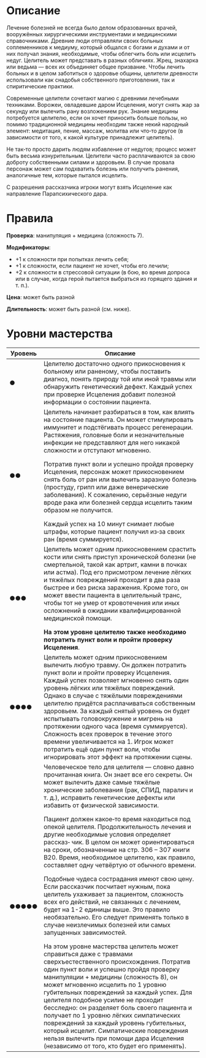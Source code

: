 # Описание

Лечение болезней не всегда было делом образованных врачей, вооружённых хирургическими инструментами и медицинскими справочниками. Древние люди отправляли своих больных соплеменников к медиуму, который общался с богами и духами и от них получал знания, необходимые, чтобы облегчить боль или исцелить недуг. Целитель может представать в разных обличиях. Жрец, знахарка или ведьма — всех их объединяет общее призвание. Чтобы лечить больных и в целом заботиться о здоровье общины, целители древности использовали как снадобья собственного приготовления, так и спиритические практики.

Современные целители сочетают магию с древними лечебными техниками. Ворожеи, овладевшие даром Исцеления, могут снять жар за секунду или вылечить рану возложением рук. Знание медицины потребуется целителю, если он хочет приносить больше пользы, но помимо традиционной медицины необходим также некий народный элемент: медитация, пение, массаж, молитва или что‐то другое (в зависимости от того, к какой культуре принадлежит целитель).

Не так‐то просто дарить людям избавление от недугов; процесс может быть весьма изнурительным. Целители часто расплачиваются за свою доброту собственными силами и здоровьем. В случае провала персонаж может сам подхватить болезнь или получить ранения, аналогичные тем, которые пытался исцелить.

С разрешения рассказчика игроки могут взять Исцеление как направление Парапсихического дара.

# Правила

**Проверка**: манипуляция + медицина (сложность 7).

**Модификаторы**: 
- +1 к сложности при попытках лечить себя; 
- +1 к сложности, если пациент не хочет, чтобы его лечили; 
- +2 к сложности в стрессовой ситуации (в бою, во время допроса или в случае, когда герой пытается выбраться из горящего здания и т. п.).

**Цена**: может быть разной  

**Длительность**: может быть разной (см. ниже).

# Уровни мастерства

| Уровень | Описание                                                                                                                                                                                                                                                                                                                                                                                                                                                                                                                                                                                                                                                                                                                                                                                                                                                                                                                                                                                                                                                                                                                                                                                                                                                                                                                                                                                                                                                                                                                                               |
| ------- | ------------------------------------------------------------------------------------------------------------------------------------------------------------------------------------------------------------------------------------------------------------------------------------------------------------------------------------------------------------------------------------------------------------------------------------------------------------------------------------------------------------------------------------------------------------------------------------------------------------------------------------------------------------------------------------------------------------------------------------------------------------------------------------------------------------------------------------------------------------------------------------------------------------------------------------------------------------------------------------------------------------------------------------------------------------------------------------------------------------------------------------------------------------------------------------------------------------------------------------------------------------------------------------------------------------------------------------------------------------------------------------------------------------------------------------------------------------------------------------------------------------------------------------------------------ |
| ●       | Целителю достаточно одного прикосновения к больному или раненому, чтобы поставить диагноз, понять природу той или иной травмы или обнаружить генетический дефект. Каждый успех при проверке Исцеления добавит полезной информации о состоянии пациента.                                                                                                                                                                                                                                                                                                                                                                                                                                                                                                                                                                                                                                                                                                                                                                                                                                                                                                                                                                                                                                                                                                                                                                                                                                                                                                |
| ●●      | Целитель начинает разбираться в том, как влиять на состояние пациента. Он может стимулировать иммунитет и подстёгивать процесс регенерации. Растяжения, головные боли и незначительные инфекции не представляют для него никакой сложности и отступают мгновенно. <p></p> Потратив пункт воли и успешно пройдя проверку Исцеления, персонаж может прикосновением снять боль от ран или вылечить заразную болезнь (простуду, грипп или даже венерические заболевания). К сожалению, серьёзные недуги вроде рака или болезней сердца исцелить таким образом не получится. <p></p> Каждый успех на 10 минут снимает любые штрафы, которые пациент получил из‐за своих ран (время суммируется).                                                                                                                                                                                                                                                                                                                                                                                                                                                                                                                                                                                                                                                                                                                                                                                                                                                            |
| ●●●     | Целитель может одним прикосновением срастить кости или снять приступ хронической болезни (не смертельной, такой как артрит, камни в почках или астма). Под его присмотром лечение лёгких и тяжёлых повреждений проходит в два раза быстрее и без риска заражения. Кроме того, он может ввести пациента в целительный транс, чтобы тот не умер от кровотечения или иных осложнений в ожидании квалифицированной медицинской помощи. <p></p> **На этом уровне целителю также необходимо потратить пункт воли и пройти проверку Исцеления**.                                                                                                                                                                                                                                                                                                                                                                                                                                                                                                                                                                                                                                                                                                                                                                                                                                                                                                                                                                                                              |
| ●●●●    | Целитель может одним прикосновением вылечить любую травму. Он должен потратить пункт воли и пройти проверку Исцеления. Каждый успех позволяет мгновенно снять один уровень лёгких или тяжёлых повреждений. Однако в случае с тяжёлыми повреждениями целителю придётся расплачиваться собственным здоровьем. За каждый снятый уровень он будет испытывать головокружение и мигрень на протяжении одного часа (время суммируется). Сложность всех проверок в течение этого времени увеличивается на 1. Игрок может потратить ещё один пункт воли, чтобы игнорировать этот эффект на протяжении сцены.                                                                                                                                                                                                                                                                                                                                                                                                                                                                                                                                                                                                                                                                                                                                                                                                                                                                                                                                                    |
| ●●●●●   | Человеческое тело для целителя — словно давно прочитанная книга. Он знает все его секреты. Он может вылечить даже самые тяжёлые хронические заболевания (рак, СПИД, паралич и т. д.), исправить генетические дефекты или избавить от физической зависимости. <p></p> Пациент должен какое‐то время находиться под опекой целителя. Продолжительность лечения и другие необходимые условия определяет рассказ‐ чик. В целом он может ориентироваться на сроки, обозначенные на стр. 306 – 307 книги В20. Время, необходимое целителю, как правило, составляет одну четвёртую от обычного времени. <p></p> Подобные чудеса сострадания имеют свою цену. Если рассказчик посчитает нужным, пока целитель ухаживает за пациентом, сложность всех его действий, не связанных с лечением, будет на 1-2 единицы выше. Это правило необязательно. Его следует применять только в случае неизлечимых болезней или самых запущенных зависимостей.  <p></p> На этом уровне мастерства целитель может справиться даже с травмами сверхъестественного происхождения. Потратив один пункт воли и успешно пройдя проверку манипуляции + медицины (сложность 8), он может мгновенно исцелить по 1 уровню губительных повреждений за каждый успех. Для целителя подобное усилие не проходит бесследно: он разделяет боль своего пациента и получает по 1 уровню лёгких симпатических повреждений за каждый уровень губительных, который исцелит. Симпатические повреждения нельзя вылечить при помощи дара Исцеления (независимо от того, кто будет его применять). | 